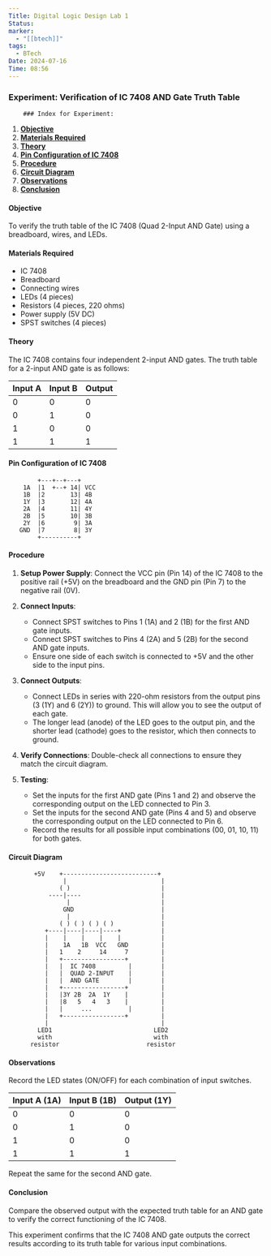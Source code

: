 ```yaml
---
Title: Digital Logic Design Lab 1
Status: 
marker:
  - "[[btech]]"
tags:
  - BTech
Date: 2024-07-16
Time: 08:56
---
```

### Experiment: Verification of IC 7408 AND Gate Truth Table

		### Index for Experiment:
1. **[Objective](#objective)**
2. **[Materials Required](#materials-required)**
3. **[Theory](#theory)**
4. **[Pin Configuration of IC 7408](#pin-configuration-of-ic-7408)**
5. **[Procedure](#procedure)**
6. **[Circuit Diagram](#circuit-diagram)**
7. **[Observations](#observations)**
8. **[Conclusion](#conclusion)**

#### Objective
To verify the truth table of the IC 7408 (Quad 2-Input AND Gate) using a breadboard, wires, and LEDs.

#### Materials Required
- IC 7408
- Breadboard
- Connecting wires
- LEDs (4 pieces)
- Resistors (4 pieces, 220 ohms)
- Power supply (5V DC)
- SPST switches (4 pieces)

#### Theory
The IC 7408 contains four independent 2-input AND gates. The truth table for a 2-input AND gate is as follows:

| Input A | Input B | Output |
|---------|---------|--------|
|    0    |    0    |    0   |
|    0    |    1    |    0   |
|    1    |    0    |    0   |
|    1    |    1    |    1   |

#### Pin Configuration of IC 7408
```
        +---+--+---+
    1A  |1  +--+ 14| VCC
    1B  |2       13| 4B
    1Y  |3       12| 4A
    2A  |4       11| 4Y
    2B  |5       10| 3B
    2Y  |6        9| 3A
   GND  |7        8| 3Y
        +----------+
```

#### Procedure
1. **Setup Power Supply**: Connect the VCC pin (Pin 14) of the IC 7408 to the positive rail (+5V) on the breadboard and the GND pin (Pin 7) to the negative rail (0V).

2. **Connect Inputs**:
    - Connect SPST switches to Pins 1 (1A) and 2 (1B) for the first AND gate inputs.
    - Connect SPST switches to Pins 4 (2A) and 5 (2B) for the second AND gate inputs.
    - Ensure one side of each switch is connected to +5V and the other side to the input pins.

3. **Connect Outputs**:
    - Connect LEDs in series with 220-ohm resistors from the output pins (3 (1Y) and 6 (2Y)) to ground. This will allow you to see the output of each gate.
    - The longer lead (anode) of the LED goes to the output pin, and the shorter lead (cathode) goes to the resistor, which then connects to ground.

4. **Verify Connections**: Double-check all connections to ensure they match the circuit diagram.

5. **Testing**:
    - Set the inputs for the first AND gate (Pins 1 and 2) and observe the corresponding output on the LED connected to Pin 3.
    - Set the inputs for the second AND gate (Pins 4 and 5) and observe the corresponding output on the LED connected to Pin 6.
    - Record the results for all possible input combinations (00, 01, 10, 11) for both gates.

#### Circuit Diagram

```plaintext
       +5V    +--------------------------+
               |                          |
              ( )                         |
           ----|----                      |
                |                         |
               GND                        |
                |                         |
              ( ) ( ) ( ) ( )             |
          +----|----|----|----+           |
          |    |    |    |    |           |
          |    1A   1B  VCC   GND         |
          |   1    2     14     7         |
          |   +-----------------+         |
          |   |  IC 7408         |        |
          |   |  QUAD 2-INPUT    |        |
          |   |  AND GATE        |        |
          |   +-----------------+         |
          |   |3Y 2B  2A  1Y    |         |
          |   |8   5   4   3    |         |
          |   |     ...          |        |
          |   +-----------------+         |
          |                               |
        LED1                            LED2
        with                            with
      resistor                        resistor

```

#### Observations
Record the LED states (ON/OFF) for each combination of input switches.

| Input A (1A) | Input B (1B) | Output (1Y) |
|--------------|--------------|-------------|
|       0      |       0      |      0      |
|       0      |       1      |      0      |
|       1      |       0      |      0      |
|       1      |       1      |      1      |

Repeat the same for the second AND gate.

#### Conclusion
Compare the observed output with the expected truth table for an AND gate to verify the correct functioning of the IC 7408.

This experiment confirms that the IC 7408 AND gate outputs the correct results according to its truth table for various input combinations.